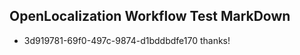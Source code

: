 ## OpenLocalization Workflow Test MarkDown
* 3d919781-69f0-497c-9874-d1bddbdfe170 
thanks!<!--HONumber=Mar16_HO2-->
